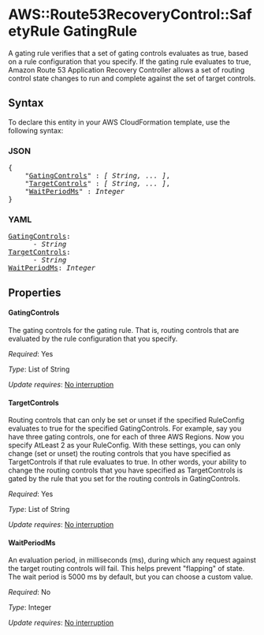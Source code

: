 # AWS::Route53RecoveryControl::SafetyRule GatingRule

A gating rule verifies that a set of gating controls evaluates as true, based on a rule configuration that you specify. If the gating rule evaluates to true, Amazon Route 53 Application Recovery Controller allows a set of routing control state changes to run and complete against the set of target controls.

## Syntax

To declare this entity in your AWS CloudFormation template, use the following syntax:

### JSON

<pre>
{
    "<a href="#gatingcontrols" title="GatingControls">GatingControls</a>" : <i>[ String, ... ]</i>,
    "<a href="#targetcontrols" title="TargetControls">TargetControls</a>" : <i>[ String, ... ]</i>,
    "<a href="#waitperiodms" title="WaitPeriodMs">WaitPeriodMs</a>" : <i>Integer</i>
}
</pre>

### YAML

<pre>
<a href="#gatingcontrols" title="GatingControls">GatingControls</a>: <i>
      - String</i>
<a href="#targetcontrols" title="TargetControls">TargetControls</a>: <i>
      - String</i>
<a href="#waitperiodms" title="WaitPeriodMs">WaitPeriodMs</a>: <i>Integer</i>
</pre>

## Properties

#### GatingControls

The gating controls for the gating rule. That is, routing controls that are evaluated by the rule configuration that you specify.

_Required_: Yes

_Type_: List of String

_Update requires_: [No interruption](https://docs.aws.amazon.com/AWSCloudFormation/latest/UserGuide/using-cfn-updating-stacks-update-behaviors.html#update-no-interrupt)

#### TargetControls

Routing controls that can only be set or unset if the specified RuleConfig evaluates to true for the specified GatingControls. For example, say you have three gating controls, one for each of three AWS Regions. Now you specify AtLeast 2 as your RuleConfig. With these settings, you can only change (set or unset) the routing controls that you have specified as TargetControls if that rule evaluates to true. 
In other words, your ability to change the routing controls that you have specified as TargetControls is gated by the rule that you set for the routing controls in GatingControls.

_Required_: Yes

_Type_: List of String

_Update requires_: [No interruption](https://docs.aws.amazon.com/AWSCloudFormation/latest/UserGuide/using-cfn-updating-stacks-update-behaviors.html#update-no-interrupt)

#### WaitPeriodMs

An evaluation period, in milliseconds (ms), during which any request against the target routing controls will fail. This helps prevent "flapping" of state. The wait period is 5000 ms by default, but you can choose a custom value.

_Required_: No

_Type_: Integer

_Update requires_: [No interruption](https://docs.aws.amazon.com/AWSCloudFormation/latest/UserGuide/using-cfn-updating-stacks-update-behaviors.html#update-no-interrupt)

